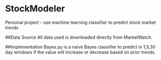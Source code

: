 # StockModeler
Personal project  - use machine learning classifier to predict stock market trends

##Data Source
All data used is downloaded directly from MarketWatch.

##Implementation
Bayes.py is a naive Bayes classifier to predict in 1,5,30 day windows if the value will increase or decrease based on prior trends.
